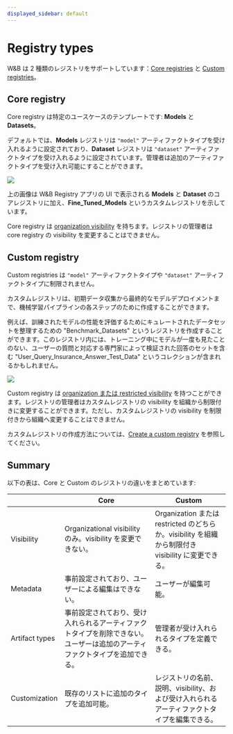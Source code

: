 ```yaml
---
displayed_sidebar: default
---
```


# Registry types

W&B は 2 種類のレジストリをサポートしています：[Core registries](#core-registry) と [Custom registries](#custom-registry)。

## Core registry

Core registry は特定のユースケースのテンプレートです: **Models** と **Datasets**。

デフォルトでは、**Models** レジストリは `"model"` アーティファクトタイプを受け入れるように設定されており、**Dataset** レジストリは `"dataset"` アーティファクトタイプを受け入れるように設定されています。管理者は追加のアーティファクトタイプを受け入れ可能にすることができます。

![](/images/registry/core_registry_example.png)

上の画像は W&B Registry アプリの UI で表示される **Models** と **Dataset** のコアレジストリに加え、**Fine_Tuned_Models** というカスタムレジストリを示しています。

Core registry は [organization visibility](./configure_registry.md#registry-visibility-types) を持ちます。レジストリの管理者は core registry の visibility を変更することはできません。

## Custom registry

Custom registries は `"model"` アーティファクトタイプや `"dataset"` アーティファクトタイプに制限されません。

カスタムレジストリは、初期データ収集から最終的なモデルデプロイメントまで、機械学習パイプラインの各ステップのために作成することができます。

例えば、訓練されたモデルの性能を評価するためにキュレートされたデータセットを整理するための "Benchmark_Datasets" というレジストリを作成することができます。このレジストリ内には、トレーニング中にモデルが一度も見たことのない、ユーザーの質問と対応する専門家によって検証された回答のセットを含む "User_Query_Insurance_Answer_Test_Data" というコレクションが含まれるかもしれません。

![](/images/registry/custom_registry_example.png)

Custom registry は [organization または restricted visibility](./configure_registry.md#registry-visibility-types) を持つことができます。レジストリの管理者はカスタムレジストリの visibility を組織から制限付きに変更することができます。ただし、カスタムレジストリの visibility を制限付きから組織へ変更することはできません。

カスタムレジストリの作成方法については、[Create a custom registry](./create_collection.md) を参照してください。

## Summary

以下の表は、Core と Custom のレジストリの違いをまとめています:

|                | Core  | Custom|
| -------------- | ----- | ----- |
| Visibility     | Organizational visibility のみ。visibility を変更できない。 | Organization または restricted のどちらか。visibility を組織から制限付き visibility に変更できる。|
| Metadata       | 事前設定されており、ユーザーによる編集はできない。 | ユーザーが編集可能。  |
| Artifact types | 事前設定されており、受け入れられるアーティファクトタイプを削除できない。ユーザーは追加のアーティファクトタイプを追加できる。 | 管理者が受け入れられるタイプを定義できる。 |
| Customization  | 既存のリストに追加のタイプを追加可能。 | レジストリの名前、説明、visibility、および受け入れられるアーティファクトタイプを編集できる。 |